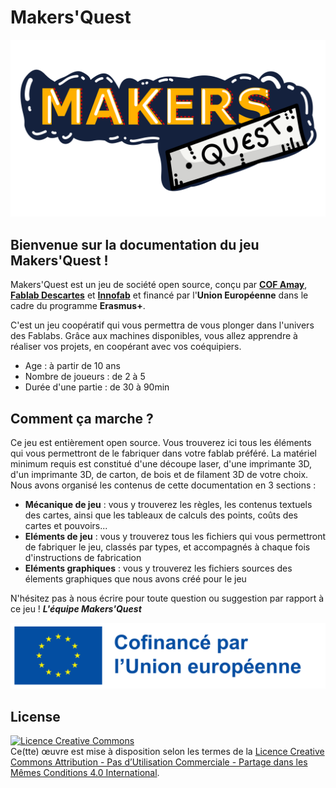 # Makers'Quest
![logo makers'quest!](/Elements_graphiques/Logos/MAKERSQUEST_4K.png)
## Bienvenue sur la documentation du jeu Makers'Quest !

Makers'Quest est un jeu de société open source, conçu par [**COF Amay**](https://www.cof.be/), [**Fablab Descartes**](https://www.descartes-devinnov.com/fablab-descartes/) et [**Innofab**](https://www.innofab.fr/) et financé par l'**Union Européenne** dans le cadre du programme **Erasmus+**.

C'est un jeu coopératif qui  vous permettra de vous plonger dans l'univers des Fablabs. Grâce aux machines disponibles, vous allez apprendre à réaliser vos projets, en coopérant avec vos coéquipiers.
- Age : à partir de 10 ans
- Nombre de joueurs : de 2 à 5
- Durée d'une partie : de 30 à 90min

## Comment ça marche ?

Ce jeu est entièrement open source. Vous trouverez ici tous les éléments qui vous permettront de le fabriquer dans votre fablab préféré. La matériel minimum requis est constitué d'une découpe laser, d'une imprimante 3D, d'un imprimante 3D, de carton, de bois et de filament 3D de votre choix. 
Nous avons organisé les contenus de cette documentation en 3 sections :

- **Mécanique de jeu** : vous y trouverez les règles, les contenus textuels des cartes, ainsi que les tableaux de calculs des points, coûts des cartes et pouvoirs...
- **Eléments de jeu** : vous y trouverez tous les fichiers qui vous permettront de fabriquer le jeu, classés par types, et accompagnés à chaque fois d'instructions de fabrication
- **Eléments graphiques** : vous y trouverez les fichiers sources des élements graphiques que nous avons créé pour le jeu

N'hésitez pas à nous écrire pour toute question ou suggestion par rapport à ce jeu !
***L'équipe Makers'Quest***

![logo EU!](/Elements_graphiques/Logos/FR_Cofinance%CC%81_par_l%E2%80%99Union_europe%CC%81enne_POS(1).png)


## License 
<a rel="license" href="http://creativecommons.org/licenses/by-nc-sa/4.0/"><img alt="Licence Creative Commons" style="border-width:0" src="https://i.creativecommons.org/l/by-nc-sa/4.0/88x31.png" /></a><br />Ce(tte) œuvre est mise à disposition selon les termes de la <a rel="license" href="http://creativecommons.org/licenses/by-nc-sa/4.0/">Licence Creative Commons Attribution - Pas d’Utilisation Commerciale - Partage dans les Mêmes Conditions 4.0 International</a>.
